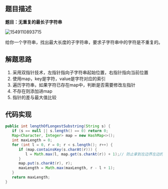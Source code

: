 ## 题目描述

**题目：无重复的最长子字符串**

![1549110893715](/home/hdr/.config/Typora/typora-user-images/1549110893715.png)

给你一个字符串，找出最大长度的子字符串，要求子字符串中的字符是不重复的。

## 解题思路

1.  采用双指针技术，左指针指向子字符串起始位置，右指针指向当前位置
2.  使用map，key是字符，value是字符对应的索引
3.  遍历字符串，如果字符已存在map中，判断是否需要修改左指针
4.  不存在则添加进map
5.  指针的差与最大值比较

## 代码实现

```java
public int lengthOfLongestSubstring(String s) {
   if (s == null || s.length() == 0) return 0;
   Map<Character, Integer> map = new HashMap<>();
   int maxLength = 0;
   for (int l = 0, r = 0; r < s.length(); r++) {
      if (map.containsKey(s.charAt(r))) {
         l = Math.max(l, map.get(s.charAt(r)) + 1);// 防止拿到左边界左边的索引
      }
      map.put(s.charAt(r), r);
      maxLength = Math.max(maxLength, r - l + 1);
   }
   return maxLength;
}
```

